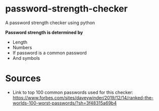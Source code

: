 # password-strength-checker

A password strength checker using python

**Password strength is determined by**

- Length 
- Numbers
- If password is a common password
- And symbols

# Sources

- Link to top 100 common passwords used for this checker: https://www.forbes.com/sites/daveywinder/2019/12/14/ranked-the-worlds-100-worst-passwords/?sh=3f48315a69b4
